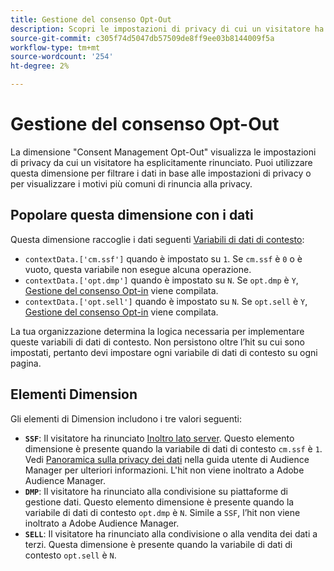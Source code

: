 ```yaml
---
title: Gestione del consenso Opt-Out
description: Scopri le impostazioni di privacy di cui un visitatore ha rinunciato.
source-git-commit: c305f74d5047db57509de8ff9ee03b8144009f5a
workflow-type: tm+mt
source-wordcount: '254'
ht-degree: 2%

---
```


# Gestione del consenso Opt-Out

La dimensione &quot;Consent Management Opt-Out&quot; visualizza le impostazioni di privacy da cui un visitatore ha esplicitamente rinunciato. Puoi utilizzare questa dimensione per filtrare i dati in base alle impostazioni di privacy o per visualizzare i motivi più comuni di rinuncia alla privacy.

## Popolare questa dimensione con i dati

Questa dimensione raccoglie i dati seguenti [Variabili di dati di contesto](/help/implement/vars/page-vars/contextdata.md):

* `contextData.['cm.ssf']` quando è impostato su `1`. Se `cm.ssf` è `0` o è vuoto, questa variabile non esegue alcuna operazione.
* `contextData.['opt.dmp']` quando è impostato su `N`. Se `opt.dmp` è `Y`, [Gestione del consenso Opt-in](cm-opt-in.md) viene compilata.
* `contextData.['opt.sell']` quando è impostato su `N`. Se `opt.sell` è `Y`, [Gestione del consenso Opt-in](cm-opt-in.md) viene compilata.

La tua organizzazione determina la logica necessaria per implementare queste variabili di dati di contesto. Non persistono oltre l’hit su cui sono impostati, pertanto devi impostare ogni variabile di dati di contesto su ogni pagina.

## Elementi Dimension

Gli elementi di Dimension includono i tre valori seguenti:

* **`SSF`**: Il visitatore ha rinunciato [Inoltro lato server](/help/admin/admin/c-server-side-forwarding/ssf.md). Questo elemento dimensione è presente quando la variabile di dati di contesto `cm.ssf` è `1`. Vedi [Panoramica sulla privacy dei dati](https://experienceleague.adobe.com/docs/audience-manager/user-guide/overview/data-privacy/data-privacy.html) nella guida utente di Audience Manager per ulteriori informazioni. L&#39;hit non viene inoltrato a Adobe Audience Manager.
* **`DMP`**: Il visitatore ha rinunciato alla condivisione su piattaforme di gestione dati. Questo elemento dimensione è presente quando la variabile di dati di contesto `opt.dmp` è `N`. Simile a `SSF`, l’hit non viene inoltrato a Adobe Audience Manager.
* **`SELL`**: Il visitatore ha rinunciato alla condivisione o alla vendita dei dati a terzi. Questa dimensione è presente quando la variabile di dati di contesto `opt.sell` è `N`.
